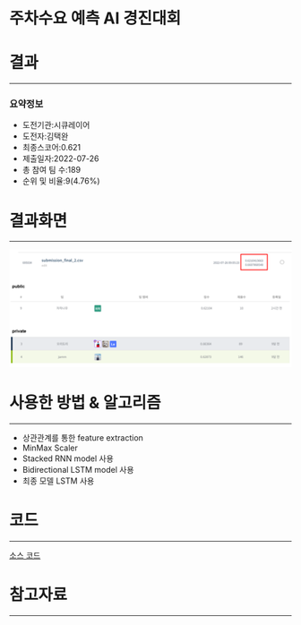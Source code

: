 # 주차수요 예측 AI 경진대회

# 결과
---
### 요약정보
<ul>
    <li>도전기관:시큐레이어</li>
    <li>도전자:김택완</li>
    <li>최종스코어:0.621</li>
    <li>제출일자:2022-07-26</li>
    <li>총 참여 팀 수:189</li>
    <li>순위 및 비율:9(4.76%)</li>
</ul>

# 결과화면
---
![result](./img/score.PNG)

# 사용한 방법 & 알고리즘
---
<ul>
    <li>상관관계를 통한 feature extraction</li>
    <li>MinMax Scaler</li>
    <li>Stacked RNN model 사용</li>
    <li>Bidirectional LSTM model 사용</li>
    <li>최종 모델 LSTM 사용</li>
</ul>

# 코드
---
[소스 코드](lstm_seculayer.ipynb)
# 참고자료
---

```python

```
